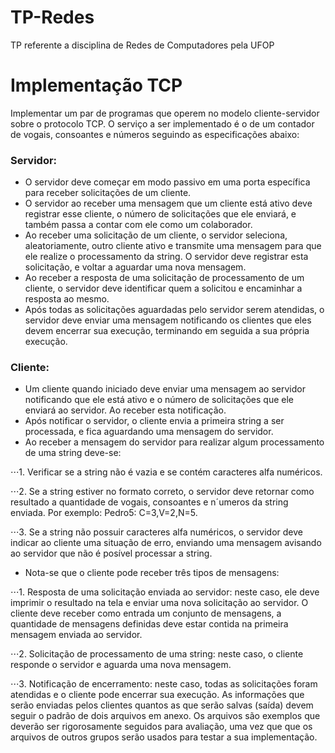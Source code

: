 # TP-Redes
TP referente a disciplina de Redes de Computadores pela UFOP

# Implementação TCP
Implementar um par de programas que operem no modelo cliente-servidor sobre o protocolo TCP.
O serviço a ser implementado é o de um contador de vogais, consoantes e números seguindo as
especificações abaixo: 

### Servidor:
* O servidor deve começar em modo passivo em uma porta específica para receber solicitações de
um cliente.
* O servidor ao receber uma mensagem que um cliente está ativo deve registrar esse cliente, o
número de solicitações que ele enviará, e também passa a contar com ele como um colaborador.
* Ao receber uma solicitação de um cliente, o servidor seleciona, aleatoriamente, outro cliente
ativo e transmite uma mensagem para que ele realize o processamento da string. O servidor
deve registrar esta solicitação, e voltar a aguardar uma nova mensagem.
* Ao receber a resposta de uma solicitação de processamento de um cliente, o servidor deve
identificar quem a solicitou e encaminhar a resposta ao mesmo.
* Após todas as solicitações aguardadas pelo servidor serem atendidas, o servidor deve enviar uma
mensagem notificando os clientes que eles devem encerrar sua execução, terminando em seguida
a sua própria execução.
### Cliente:
* Um cliente quando iniciado deve enviar uma mensagem ao servidor notificando que ele está ativo
e o número de solicitações que ele enviará ao servidor. Ao receber esta notificação.
* Após notificar o servidor, o cliente envia a primeira string a ser processada, e fica aguardando
uma mensagem do servidor.
* Ao receber a mensagem do servidor para realizar algum processamento de uma string deve-se:

⋅⋅⋅1. Verificar se a string não é vazia e se contém caracteres alfa numéricos.

⋅⋅⋅2. Se a string estiver no formato correto, o servidor deve retornar como resultado a quantidade
de vogais, consoantes e n´umeros da string enviada. Por exemplo: Pedro5: C=3,V=2,N=5.

⋅⋅⋅3. Se a string não possuir caracteres alfa numéricos, o servidor deve indicar ao cliente uma
situação de erro, enviando uma mensagem avisando ao servidor que não é posível processar
a string.

* Nota-se que o cliente pode receber três tipos de mensagens:

⋅⋅⋅1. Resposta de uma solicitação enviada ao servidor: neste caso, ele deve imprimir o resultado
na tela e enviar uma nova solicitação ao servidor. O cliente deve receber como entrada
um conjunto de mensagens, a quantidade de mensagens definidas deve estar contida na
primeira mensagem enviada ao servidor.

⋅⋅⋅2. Solicitação de processamento de uma string: neste caso, o cliente responde o servidor e
aguarda uma nova mensagem.

⋅⋅⋅3. Notificação de encerramento: neste caso, todas as solicitações foram atendidas e o cliente
pode encerrar sua execução.
As informações que serão enviadas pelos clientes quantos as que serão salvas (saída) devem seguir o 
padrão de dois arquivos em anexo. Os arquivos são exemplos que deverão ser rigorosamente seguidos 
para avaliação, uma vez que que os arquivos de outros grupos serão usados para testar a sua implementação.




